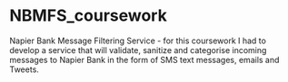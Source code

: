 # NBMFS_coursework

Napier Bank Message Filtering Service - 
for this coursework I had to develop a service that will validate, sanitize and categorise incoming messages to Napier Bank in the form of SMS text messages, emails and Tweets.
